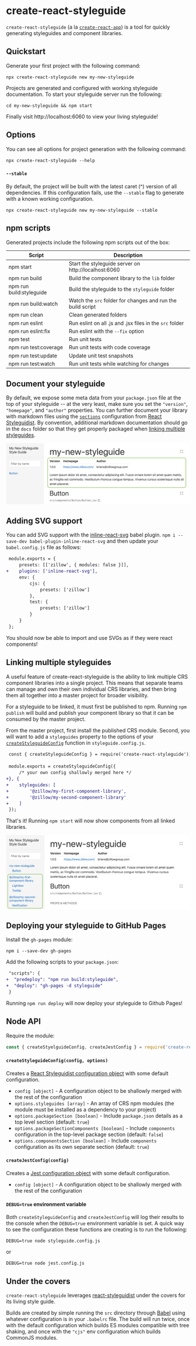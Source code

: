 # create-react-styleguide

`create-react-styleguide` (a la [`create-react-app`](https://github.com/facebook/create-react-app)) is a tool for quickly generating styleguides and component libraries.

## Quickstart

Generate your first project with the following command:

```
npx create-react-styleguide new my-new-styleguide
```

Projects are generated and configured with working styleguide documentation. To start your styleguide server run the following:

```
cd my-new-styleguide && npm start
```

Finally visit http://localhost:6060 to view your living styleguide!

## Options

You can see all options for project generation with the following command:

```
npx create-react-styleguide --help
```

#### `--stable`

By default, the project will be built with the latest caret (^) version of all dependencies. If this configuration fails, use the `--stable` flag to generate with a known working configuration.

```
npx create-react-styleguide new my-new-styleguide --stable
```

## npm scripts

Generated projects include the following npm scripts out of the box:

| Script                   | Description                                                 |
| ------------------------ | ----------------------------------------------------------- |
| npm start                | Start the styleguide server on http://localhost:6060        |
| npm run build            | Build the component library to the `lib` folder             |
| npm run build:styleguide | Build the styleguide to the `styleguide` folder             |
| npm run build:watch      | Watch the `src` folder for changes and run the build script |
| npm run clean            | Clean generated folders                                     |
| npm run eslint           | Run eslint on all .js and .jsx files in the `src` folder    |
| npm run eslint:fix       | Run eslint with the `--fix` option                          |
| npm test                 | Run unit tests                                              |
| npm run test:coverage    | Run unit tests with code coverage                           |
| npm run test:update      | Update unit test snapshots                                  |
| npm run test:watch       | Run unit tests while watching for changes                   |

## Document your styleguide

By default, we expose some meta data from your `package.json` file at the top of your styleguide -- at the very least, make sure you set the `"version"`, `"homepage"`, and `"author"` properties. You can further document your library with markdown files using the [`sections`](https://react-styleguidist.js.org/docs/configuration.html#sections-1) configuration from [React Styleguidist](https://react-styleguidist.js.org/). By convention, additional markdown documentation should go in the `docs` folder so that they get properly packaged when [linking multiple styleguides](#linking-multiple-styleguides).

![Customized style guide](assets/customized.png)

## Adding SVG support

You can add SVG support with the [inline-react-svg](https://github.com/airbnb/babel-plugin-inline-react-svg) babel plugin. `npm i --save-dev babel-plugin-inline-react-svg` and then update your `babel.config.js` file as follows:

```diff
 module.exports = {
     presets: [['zillow', { modules: false }]],
+    plugins: ['inline-react-svg'],
     env: {
         cjs: {
             presets: ['zillow']
         },
         test: {
             presets: ['zillow']
         }
     }
 };
```

You should now be able to import and use SVGs as if they were react components!

## Linking multiple styleguides

A useful feature of create-react-styleguide is the ability to link multiple CRS component libraries into a single project. This means that separate teams can manage and own their own individual CRS libraries, and then bring them all together into a master project for broader visibility.

For a styleguide to be linked, it must first be published to npm. Running `npm publish` will build and publish your component library so that it can be consumed by the master project.

From the master project, first install the published CRS module. Second, you will want to add a `styleguides` property to the options of your [`createStyleguideConfig`](#createstyleguideconfigconfig-options) function in `styleguide.config.js`.

```diff
 const { createStyleguideConfig } = require('create-react-styleguide');

 module.exports = createStyleguideConfig({
     /* your own config shallowly merged here */
+}, {
+    styleguides: [
+        '@zillow/my-first-component-library',
+        '@zillow/my-second-component-library'
+    ]
 });
```

That's it! Running `npm start` will now show components from all linked libraries.

![Linked style guide](assets/linked.png)

## Deploying your styleguide to GitHub Pages

Install the `gh-pages` module:

```
npm i --save-dev gh-pages
```

Add the following scripts to your `package.json`:

```diff
 "scripts": {
+  "predeploy": "npm run build:styleguide",
+  "deploy": "gh-pages -d styleguide"
 }
```

Running `npm run deploy` will now deploy your styleguide to Github Pages!

## Node API

Require the module:

```javascript
const { createStyelguideConfig, createJestConfig } = require('create-react-styleguide');
```

#### `createStyleguideConfig(config, options)`

Creates a [React Styleguidist configuration object](https://react-styleguidist.js.org/docs/configuration.html) with some default configuration.

-   `config [object]` - A configuration object to be shallowly merged with the rest of the configuration
-   `options.styleguides [array]` - An array of CRS npm modules (the module must be installed as a dependency to your project)
-   `options.packageSection [boolean]` - Include `package.json` details as a top level section (default: `true`)
-   `options.packageSectionComponents [boolean]` - Include `components` configuration in the top-level package section (default: `false`)
-   `options.componentsSection [boolean]` - Include `components` configuration as its own separate section (default: `true`)

#### `createJestConfig(config)`

Creates a [Jest configuration object](https://jestjs.io/docs/en/configuration) with some default configuration.

-   `config [object]` - A configuration object to be shallowly merged with the rest of the configuration

#### `DEBUG=true` environment variable

Both `createStyleguideConfig` and `createJestConfig` will log their results to the console when the `DEBUG=true` environment variable is set. A quick way to see the configuration these functions are creating is to run the following:

```
DEBUG=true node styleguide.config.js
```

or

```
DEBUG=true node jest.config.js
```

## Under the covers

`create-react-styleguide` leverages [react-styleguidist](https://react-styleguidist.js.org/) under the covers for its living style guide.

Builds are created by simple running the `src` directory through [Babel](https://babeljs.io/) using whatever configuration is in your `.babelrc` file. The build will run twice, once with the default configuration which builds ES modules compatible with tree shaking, and once with the `"cjs"` env configuration which builds CommonJS modules.
